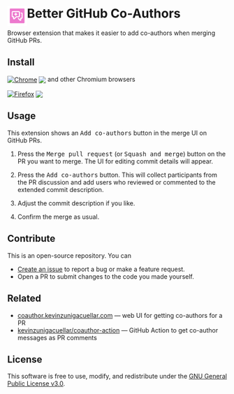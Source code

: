 # <img src="resources/store-icon.svg" alt="" align="left" width="45"> Better GitHub Co-Authors

Browser extension that makes it easier to add co-authors when merging GitHub PRs.

## Install

[link-chrome]: https://chrome.google.com/webstore/detail/better-github-co-authors/nkemoipciaomkemfjbhfbcokpacdofnb 'Version published on Chrome Web Store'
[link-firefox]: https://addons.mozilla.org/firefox/addon/better-github-co-authors/ 'Version published on Mozilla Add-ons'

[<img src="https://raw.githubusercontent.com/alrra/browser-logos/90fdf03c/src/chrome/chrome.svg" width="48" alt="Chrome" valign="middle">][link-chrome] [<img valign="middle" src="https://img.shields.io/chrome-web-store/v/nkemoipciaomkemfjbhfbcokpacdofnb.svg?label=%20">][link-chrome] and other Chromium browsers

[<img src="https://raw.githubusercontent.com/alrra/browser-logos/90fdf03c/src/firefox/firefox.svg" width="48" alt="Firefox" valign="middle">][link-firefox] [<img valign="middle" src="https://img.shields.io/amo/v/better-github-co-authors?label=%20">][link-firefox]

## Usage

This extension shows an <kbd>Add co-authors</kbd> button in the merge UI on GitHub PRs.

1. Press the <kbd>Merge pull request</kbd> (or <kbd>Squash and merge</kbd>) button on the PR you want to merge. The UI for editing commit details will appear.

2. Press the <kbd>Add co-authors</kbd> button. This will collect participants from the PR discussion and add users who reviewed or commented to the extended commit description.

3. Adjust the commit description if you like.

4. Confirm the merge as usual.

## Contribute

This is an open-source repository. You can

- [Create an issue](https://github.com/delucis/github-to-linear/issues/new/choose) to report a bug or make a feature request.
- Open a PR to submit changes to the code you made yourself.

## Related

- [coauthor.kevinzunigacuellar.com](https://coauthor.kevinzunigacuellar.com/) — web UI for getting co-authors for a PR
- [kevinzunigacuellar/coauthor-action](https://github.com/kevinzunigacuellar/coauthor-action) — GitHub Action to get co-author messages as PR comments

## License

This software is free to use, modify, and redistribute under the [GNU General Public License v3.0](/LICENSE).
